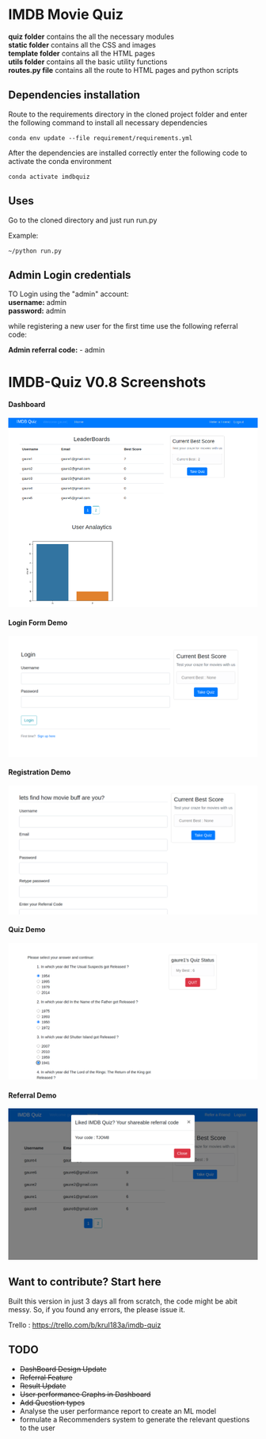 # IMDB Movie Quiz

**quiz folder** contains the all the necessary modules<br/>
**static folder** contains all the CSS and images<br/>
**template folder** contains all the HTML pages<br/>
**utils folder** contains all the basic utility functions<br/>
**routes.py file** contains all the route to HTML pages and python scripts


## Dependencies installation  


Route to the requirements directory in the cloned project folder and enter the following command to install all necessary dependencies  

```
conda env update --file requirement/requirements.yml
```

After the dependencies are installed correctly enter the following code to activate the conda environment
```
conda activate imdbquiz
```

## Uses
 
Go to the cloned directory and just run run.py

Example:

```
~/python run.py
```

## Admin Login credentials 
TO Login using the "admin" account:  
**username:**  admin   
**password:**  admin  

while registering a new user for the first time use the following referral code:

**Admin referral code:** - admin  



# IMDB-Quiz V0.8 Screenshots

#### Dashboard 
![Image of screenshot](https://github.com/gaurav-adhikari/IMDB-Movie-Quiz/blob/dev/snaps/dashboard.png)
#### Login Form Demo
![Image of screenshot](https://github.com/gaurav-adhikari/IMDB-Movie-Quiz/blob/dev/snaps/LoginForm.png)
#### Registration Demo
![Image of screenshot](https://github.com/gaurav-adhikari/IMDB-Movie-Quiz/blob/dev/snaps/Registration.png)
#### Quiz Demo
![Image of screenshot](https://github.com/gaurav-adhikari/IMDB-Movie-Quiz/blob/dev/snaps/quizSession.png)
#### Referral Demo
![Image of screenshot](https://github.com/gaurav-adhikari/IMDB-Movie-Quiz/blob/dev/snaps/shareable.png)


## Want to contribute? Start here

Built this version in just 3 days all from scratch, the code might be abit messy. So, if you found any errors, the please issue it.

Trello : https://trello.com/b/kruI183a/imdb-quiz



## TODO

* ~~DashBoard Design Update~~
* ~~Referral Feature~~
* ~~Result Update~~
* ~~User performance Graphs in Dashboard~~
* ~~Add Question types~~
* Analyse the user performance report to create an ML model
* formulate a Recommenders system to generate the relevant questions to the user
